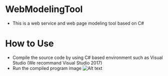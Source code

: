 # WebModelingTool

* This is a web service and web page modeling tool based on C#

# How to Use

* Compile the source code by using C# based environment such as Visual Studio (We recommand Visual Studio 2017)
* Run the compiled program image
![Alt text](/img.jpg)
